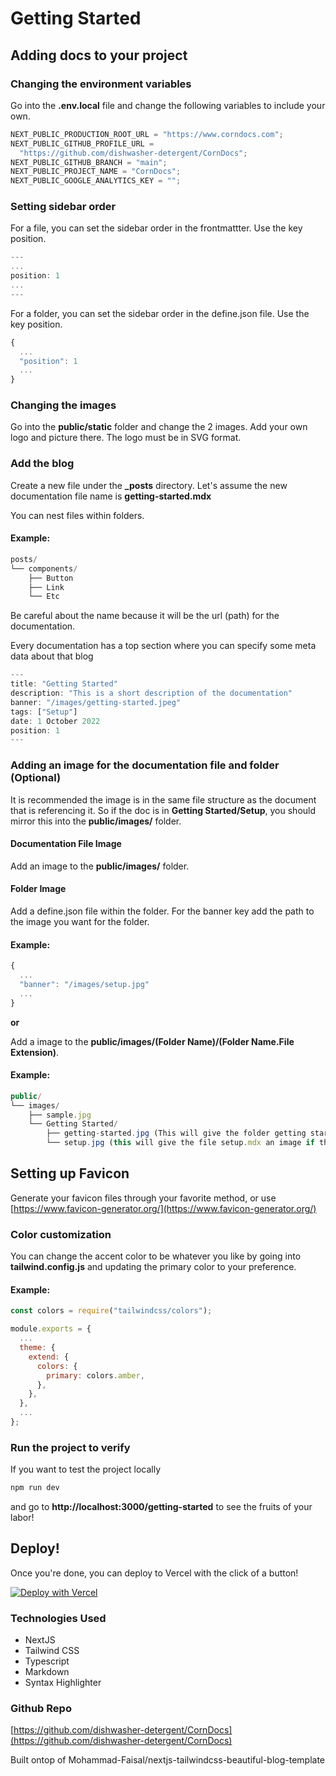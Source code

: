 # Getting Started

## Adding docs to your project

### Changing the environment variables

Go into the **.env.local** file and change the following variables to include your own.

```js
NEXT_PUBLIC_PRODUCTION_ROOT_URL = "https://www.corndocs.com";
NEXT_PUBLIC_GITHUB_PROFILE_URL =
  "https://github.com/dishwasher-detergent/CornDocs";
NEXT_PUBLIC_GITHUB_BRANCH = "main";
NEXT_PUBLIC_PROJECT_NAME = "CornDocs";
NEXT_PUBLIC_GOOGLE_ANALYTICS_KEY = "";
```

### Setting sidebar order

For a file, you can set the sidebar order in the frontmattter. Use the key position.

```js
---
...
position: 1
...
---
```

For a folder, you can set the sidebar order in the define.json file. Use the key position.

```js
{
  ...
  "position": 1
  ...
}
```

### Changing the images

Go into the **public/static** folder and change the 2 images. Add your own logo and picture there. The logo must be in SVG format.

### Add the blog

Create a new file under the **\_posts** directory. Let's assume the new documentation file name is **getting-started.mdx**

You can nest files within folders.

#### Example:

```js
posts/
└── components/
    ├── Button
    ├── Link
    └── Etc
```

Be careful about the name because it will be the url (path) for the documentation.

Every documentation has a top section where you can specify some meta data about that blog

```js
---
title: "Getting Started"
description: "This is a short description of the documentation"
banner: "/images/getting-started.jpeg"
tags: ["Setup"]
date: 1 October 2022
position: 1
---
```

### Adding an image for the documentation file and folder (Optional)

It is recommended the image is in the same file structure as the document that is referencing it.
So if the doc is in **Getting Started/Setup**, you should mirror this into the **public/images/** folder.

#### Documentation File Image

Add an image to the **public/images/** folder.

#### Folder Image

Add a define.json file within the folder. For the banner key add the path to the image you want for the folder.

#### Example:

```js
{
  ...
  "banner": "/images/setup.jpg"
  ...
}
```

**or**

Add a image to the **public/images/(Folder Name)/(Folder Name.File Extension)**.

#### Example:

```js
public/
└── images/
    ├── sample.jpg
    └── Getting Started/
        ├── getting-started.jpg (This will give the folder getting started an image)
        └── setup.jpg (this will give the file setup.mdx an image if that was assigned in the frontmatter.)
```

## Setting up Favicon

Generate your favicon files through your favorite method, or use [https://www.favicon-generator.org/](https://www.favicon-generator.org/)

### Color customization

You can change the accent color to be whatever you like by going into **tailwind.config.js** and updating the primary color to your preference.

#### Example:

```js
const colors = require("tailwindcss/colors");

module.exports = {
  ...
  theme: {
    extend: {
      colors: {
        primary: colors.amber,
      },
    },
  },
  ...
};
```

### Run the project to verify

If you want to test the project locally

```sh
npm run dev
```

and go to **http://localhost:3000/getting-started** to see the fruits of your labor!

## Deploy!

Once you're done, you can deploy to Vercel with the click of a button!

[![Deploy with Vercel](https://vercel.com/button)](https://vercel.com/new/clone?repository-url=https%3A%2F%2Fgithub.com%2Fdishwasher-detergent%2FCornDocs&env=NEXT_PUBLIC_PRODUCTION_ROOT_URL,NEXT_PUBLIC_GITHUB_PROFILE_URL,NEXT_PUBLIC_GITHUB_BRANCH,NEXT_PUBLIC_PROJECT_NAME,NEXT_PUBLIC_GOOGLE_ANALYTICS_KEY&envDescription=Getting%20up%20and%20running&envLink=www.corndocs.com%2FDocs%2Fgetting-started)

### Technologies Used

- NextJS
- Tailwind CSS
- Typescript
- Markdown
- Syntax Highlighter

### Github Repo

[https://github.com/dishwasher-detergent/CornDocs](https://github.com/dishwasher-detergent/CornDocs)

Built ontop of Mohammad-Faisal/nextjs-tailwindcss-beautiful-blog-template
